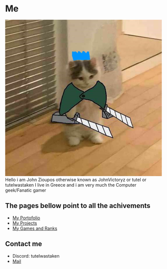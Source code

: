 # Me

![pfp](pfp.jpg)
Hello i am John Zioupos otherwise known as JohnVictoryz or tutel or tutelwastaken
I live in Greece and i am very much the Computer geek/Fanatic gamer

## The pages bellow point to all the achivements

- [My Portofolio](portofolio.md)
- [My Projects](projects.md)
- [My Games and Ranks](games.md)

## Contact me

- Discord: tutelwastaken
- [Mail](mailto:john.g.zioupos@gmail.com)
